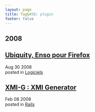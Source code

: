 ```yaml
---
layout: page
title: Tag&#58; plugin
footer: false
---
```


<div id="blog-archives" class="category">
<h2>2008</h2>

<article>
<h1><a href="/2008/08/30/ubiquity-enso-pour-firefox/index.html">Ubiquity, Enso pour Firefox</a></h1>
<time datetime="2008-08-30T00:00:00-06:00" pubdate><span class='month'>Aug</span> <span class='day'>30</span> <span class='year'>2008</span></time>
<footer>
<span class="categories">posted in 
<a href='/categories/logiciels/'>Logiciels</a></span>
</footer>
</article>

<article>
<h1><a href="/2008/02/08/xmi-g-xmi-generator/index.html">XMI-G : XMI Generator</a></h1>
<time datetime="2008-02-08T00:00:00-06:00" pubdate><span class='month'>Feb</span> <span class='day'>08</span> <span class='year'>2008</span></time>
<footer>
<span class="categories">posted in 
<a href='/categories/rails/'>Rails</a></span>
</footer>
</article>
</div>
